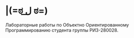 # |(=ಠ ل͟ ಠ=)
Лабораторные работы по Объектно Ориентированному Программированию студента группы РИЗ-280028.